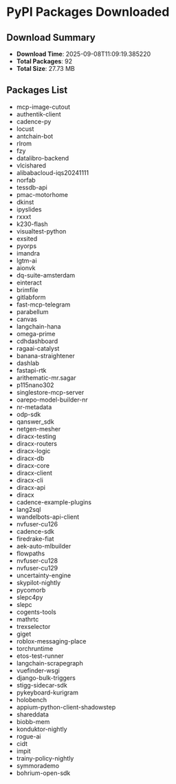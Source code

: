 # PyPI Packages Downloaded

## Download Summary
- **Download Time**: 2025-09-08T11:09:19.385220
- **Total Packages**: 92
- **Total Size**: 27.73 MB

## Packages List
- mcp-image-cutout
- authentik-client
- cadence-py
- locust
- antchain-bot
- rlrom
- fzy
- datalibro-backend
- vlcishared
- alibabacloud-iqs20241111
- norfab
- tessdb-api
- pmac-motorhome
- dkinst
- ipyslides
- rxxxt
- k230-flash
- visualtest-python
- exsited
- pyorps
- imandra
- lgtm-ai
- aionvk
- dq-suite-amsterdam
- einteract
- brimfile
- gitlabform
- fast-mcp-telegram
- parabellum
- canvas
- langchain-hana
- omega-prime
- cdhdashboard
- ragaai-catalyst
- banana-straightener
- dashlab
- fastapi-rtk
- arithematic-mr.sagar
- p115nano302
- singlestore-mcp-server
- oarepo-model-builder-nr
- nr-metadata
- odp-sdk
- qanswer_sdk
- netgen-mesher
- diracx-testing
- diracx-routers
- diracx-logic
- diracx-db
- diracx-core
- diracx-client
- diracx-cli
- diracx-api
- diracx
- cadence-example-plugins
- lang2sql
- wandelbots-api-client
- nvfuser-cu126
- cadence-sdk
- firedrake-fiat
- aek-auto-mlbuilder
- flowpaths
- nvfuser-cu128
- nvfuser-cu129
- uncertainty-engine
- skypilot-nightly
- pycomorb
- slepc4py
- slepc
- cogents-tools
- mathrtc
- trexselector
- giget
- roblox-messaging-place
- torchruntime
- etos-test-runner
- langchain-scrapegraph
- vuefinder-wsgi
- django-bulk-triggers
- stigg-sidecar-sdk
- pykeyboard-kurigram
- holobench
- appium-python-client-shadowstep
- shareddata
- biobb-mem
- konduktor-nightly
- rogue-ai
- cidt
- impit
- trainy-policy-nightly
- symmorademo
- bohrium-open-sdk
